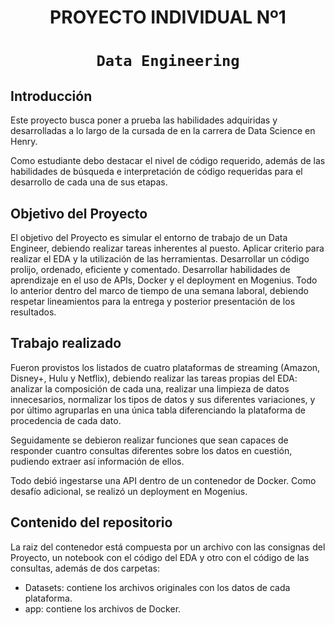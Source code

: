 # <h1 align=center> **PROYECTO INDIVIDUAL Nº1** </h1>

# <h1 align=center>**`Data Engineering`**</h1>

## **Introducción**

Este proyecto busca poner a prueba las habilidades adquiridas y desarrolladas a lo largo de la cursada de en la carrera de Data Science en Henry.

Como estudiante debo destacar el nivel de código requerido, además de las habilidades de búsqueda e interpretación de código requeridas para el desarrollo de cada una de sus etapas.

## **Objetivo del Proyecto**

El objetivo del Proyecto es simular el entorno de trabajo de un Data Engineer, debiendo realizar tareas inherentes al puesto. Aplicar criterio para realizar el EDA y la utilización de las herramientas. Desarrollar un código prolijo, ordenado, eficiente y comentado.
Desarrollar habilidades de aprendizaje en el uso de APIs, Docker y el deployment en Mogenius.
Todo lo anterior dentro del marco de tiempo de una semana laboral, debiendo respetar lineamientos para la entrega y posterior presentación de los resultados.

## **Trabajo realizado**

Fueron provistos los listados de cuatro plataformas de streaming (Amazon, Disney+, Hulu y Netflix), debiendo realizar las tareas propias del EDA: analizar la composición de cada una, realizar una limpieza de datos innecesarios, normalizar los tipos de datos y sus diferentes variaciones, y por último agruparlas en una única tabla diferenciando la plataforma de procedencia de cada dato.

Seguidamente se debieron realizar funciones que sean capaces de responder cuantro consultas diferentes sobre los datos en cuestión, pudiendo extraer así información de ellos.

Todo debió ingestarse una API dentro de un contenedor de Docker.
Como desafío adicional, se realizó un deployment en Mogenius. 

## **Contenido del repositorio**

La raiz del contenedor está compuesta por un archivo con las consignas del Proyecto, un notebook con el código del EDA y otro con el código de las consultas, además de dos carpetas:
- Datasets: contiene los archivos originales con los datos de cada plataforma.
- app: contiene los archivos de Docker.